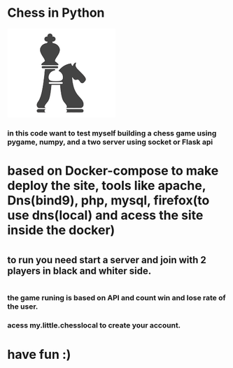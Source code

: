 # Chess in Python
![chess logo](/images/logo_chess.png "chess logo")

### in this code want to test myself building a chess game using pygame, numpy, and a two server using socket or Flask api
# based on Docker-compose to make deploy the site, tools like  apache, Dns(bind9), php, mysql, firefox(to use dns(local) and acess the site inside the docker)
#
## to run you need start a server and join with 2 players in black and whiter side.
#

### the game runing is based on API and count win and lose rate of the user.
### acess my.little.chesslocal to create your account.




# have fun :)
